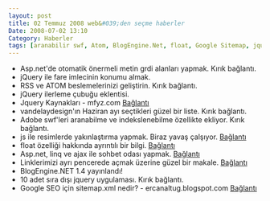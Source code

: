 ```yaml
---
layout: post
title: 02 Temmuz 2008 web&#039;den seçme haberler
Date: 2008-07-02 13:10
Category: Haberler
tags: [aranabilir swf, Atom, BlogEngine.Net, float, Google Sitemap, jquery, js ile resim yakınlaştırma, otomatik önerme, rss]
---
```


-   Asp.net'de otomatik önermeli metin grdi alanları yapmak.
    Kırık bağlantı.
-   jQuery ile fare imlecinin konumu almak.
-   RSS ve ATOM beslemelerinizi geliştirin. Kırık bağlantı.
-   jQuery ilerleme çubuğu eklentisi. 
-   Jquery Kaynakları - mfyz.com [Bağlantı][4]
-   vandelaydesign'ın Haziran ayı seçtikleri güzel bir liste.
    Kırık bağlantı.
-   Adobe swf'leri aranabilme ve indekslenebilme özellikte ekliyor.
    Kırık bağlantı.
-   js ile resimlerde yakınlaştırma yapmak. Biraz yavaş çalşıyor.
    [Bağlantı][7]
-   float özelliği hakkında ayrıntılı bir bilgi. [Bağlantı][8]
-   Asp.net, linq ve ajax ile sohbet odası yapmak. [Bağlantı][9]
-   Linklerimizi ayrı pencerede açmak üzerine güzel bir makale.
    [Bağlantı][10]
-   BlogEngine.NET 1.4 yayınlandı!
-   10 adet sıra dışı jquery uygulaması. Kırık bağlantı.
-   Google SEO için sitemap.xml nedir? - ercanaltug.blogspot.com
    [Bağlantı][13]

  [4]: http://www.mfyz.com/?/gunluk/223/jquery-kaynaklari/
    "jQuery kaynakları"
  [7]: http://www.netzgesta.de/shiftzoom/ "resimleri yakınlaştır"
  [8]: http://css-tricks.com/all-about-floats/ "float özelliği"
  [9]: http://www.junnark.com/Articles/Build-a-Web-Chat-Application-Using-ASP-Net-LINQ-and-AJAX-CS.aspx
    "asp.net"
  [10]: http://www.smashingmagazine.com/2008/07/01/should-links-open-in-new-windows/
    "ayrı pencerede aç"
  [100]: http://www.ugurcelenk.com/post/2008/07/BlogEngineNET-14-yayinlandi.aspx
    "blog.net 1.4"
  [13]: http://ercanaltug.blogspot.com/2008/06/google-seo-iin-sitemapxml-nedir.html
    "google sitemap"
